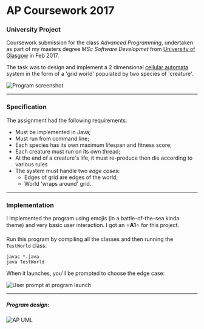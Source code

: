 # AP Coursework 2017
### University Project
Coursework submission for the class *Advanced Programming*, undertaken as part of my masters degree *MSc Software Developmet* from [University of Glasgow](http://www.gla.ac.uk/postgraduate/taught/softwaredevelopment/) in Feb 2017.

The task was to design and implement a 2 dimensional [cellular automata](https://en.wikipedia.org/wiki/Cellular_automaton) system in the form of a 'grid world' populated by two species of 'creature'.

![Program screenshot](https://68.media.tumblr.com/519e8d9baf46593508d29e9378ff596c/tumblr_owhcvrPubq1uoduy3o3_540.png)

---

### Specification
The assignment had the following requirements:
* Must be implemented in Java;
* Must run from command line;
* Each species has its own maximum lifespan and fitness score;
* Each creature must run on its own thread;
* At the end of a creature's life, it must re-produce then die according to various rules
* The system must handle two *edge cases*:
    * Edges of grid are edges of the world;
    * World 'wraps around' grid.

---

### Implementation
I implemented the program using emojis (in a battle-of-the-sea kinda theme) and very basic user interaction. I got an ⭐️**A1**⭐️ for this project.

Run this program by compiling all the classes and then running the `TestWorld` class:

```
javac *.java
java TestWorld
```
When it launches, you'll be prompted to choose the edge case:

![User prompt at program launch](https://68.media.tumblr.com/14b34b68b1a2c651208eea9fb01e9629/tumblr_owhcvrPubq1uoduy3o2_1280.png)

---

##### Program design:
![AP UML](https://68.media.tumblr.com/a6fe70f5cf1512454be7a05d4a22b703/tumblr_owhcvrPubq1uoduy3o1_1280.png)
